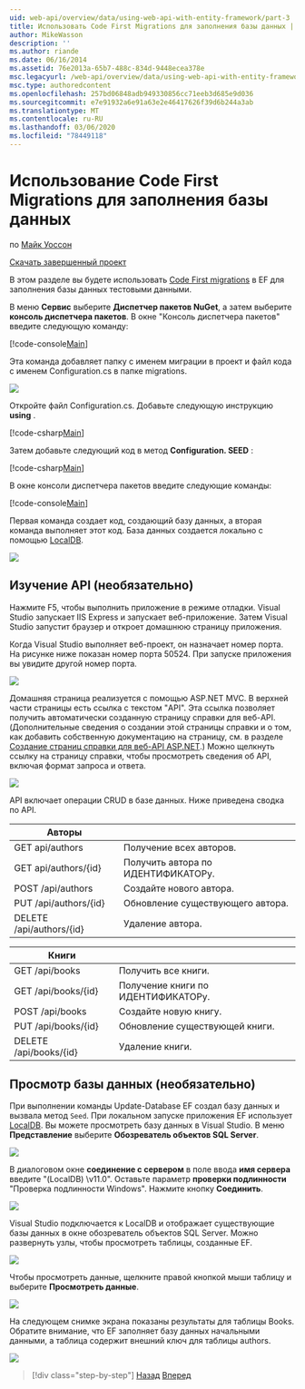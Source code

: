 ```yaml
---
uid: web-api/overview/data/using-web-api-with-entity-framework/part-3
title: Использовать Code First Migrations для заполнения базы данных | Документация Майкрософт
author: MikeWasson
description: ''
ms.author: riande
ms.date: 06/16/2014
ms.assetid: 76e2013a-65b7-488c-834d-9448ecea378e
msc.legacyurl: /web-api/overview/data/using-web-api-with-entity-framework/part-3
msc.type: authoredcontent
ms.openlocfilehash: 257bd06848adb949330856cc71eeb3d685e9d036
ms.sourcegitcommit: e7e91932a6e91a63e2e46417626f39d6b244a3ab
ms.translationtype: MT
ms.contentlocale: ru-RU
ms.lasthandoff: 03/06/2020
ms.locfileid: "78449118"
---
```

# <a name="use-code-first-migrations-to-seed-the-database"></a>Использование Code First Migrations для заполнения базы данных

по [Майк Уоссон](https://github.com/MikeWasson)

[Скачать завершенный проект](https://github.com/MikeWasson/BookService)

В этом разделе вы будете использовать [Code First migrations](https://msdn.microsoft.com/data/jj591621) в EF для заполнения базы данных тестовыми данными.

В меню **Сервис** выберите **Диспетчер пакетов NuGet**, а затем выберите **консоль диспетчера пакетов**. В окне "Консоль диспетчера пакетов" введите следующую команду:

[!code-console[Main](part-3/samples/sample1.cmd)]

Эта команда добавляет папку с именем миграции в проект и файл кода с именем Configuration.cs в папке migrations.

![](part-3/_static/image1.png)

Откройте файл Configuration.cs. Добавьте следующую инструкцию **using** .

[!code-csharp[Main](part-3/samples/sample2.cs)]

Затем добавьте следующий код в метод **Configuration. SEED** :

[!code-csharp[Main](part-3/samples/sample3.cs)]

В окне консоли диспетчера пакетов введите следующие команды:

[!code-console[Main](part-3/samples/sample4.cmd)]

Первая команда создает код, создающий базу данных, а вторая команда выполняет этот код. База данных создается локально с помощью [LocalDB](https://msdn.microsoft.com/library/hh510202.aspx).

![](part-3/_static/image2.png)

## <a name="explore-the-api-optional"></a>Изучение API (необязательно)

Нажмите F5, чтобы выполнить приложение в режиме отладки. Visual Studio запускает IIS Express и запускает веб-приложение. Затем Visual Studio запустит браузер и откроет домашнюю страницу приложения.

Когда Visual Studio выполняет веб-проект, он назначает номер порта. На рисунке ниже показан номер порта 50524. При запуске приложения вы увидите другой номер порта.

![](part-3/_static/image3.png)

Домашняя страница реализуется с помощью ASP.NET MVC. В верхней части страницы есть ссылка с текстом "API". Эта ссылка позволяет получить автоматически созданную страницу справки для веб-API. (Дополнительные сведения о создании этой страницы справки и о том, как добавить собственную документацию на страницу, см. в разделе [Создание страниц справки для веб-API ASP.NET](../../getting-started-with-aspnet-web-api/creating-api-help-pages.md).) Можно щелкнуть ссылку на страницу справки, чтобы просмотреть сведения об API, включая формат запроса и ответа.

![](part-3/_static/image4.png)

API включает операции CRUD в базе данных. Ниже приведена сводка по API.

| Авторы |  |
| --- | -- |
| GET api/authors | Получение всех авторов. |
| GET api/authors/{id} | Получить автора по ИДЕНТИФИКАТОРу. |
| POST /api/authors | Создайте нового автора. |
| PUT /api/authors/{id} | Обновление существующего автора. |
| DELETE /api/authors/{id} | Удаление автора. |

| Книги |  |
| --- | -- |
| GET /api/books | Получить все книги. |
| GET /api/books/{id} | Получение книги по ИДЕНТИФИКАТОРу. |
| POST /api/books | Создайте новую книгу. |
| PUT /api/books/{id} | Обновление существующей книги. |
| DELETE /api/books/{id} | Удаление книги. |

## <a name="view-the-database-optional"></a>Просмотр базы данных (необязательно)

При выполнении команды Update-Database EF создал базу данных и вызвала метод `Seed`. При локальном запуске приложения EF использует [LocalDB](https://blogs.msdn.com/b/sqlexpress/archive/2011/07/12/introducing-localdb-a-better-sql-express.aspx). Вы можете просмотреть базу данных в Visual Studio. В меню **Представление** выберите **Обозреватель объектов SQL Server**.

![](part-3/_static/image5.png)

В диалоговом окне **соединение с сервером** в поле ввода **имя сервера** введите "(LocalDB) \v11.0". Оставьте параметр **проверки подлинности** "Проверка подлинности Windows". Нажмите кнопку **Соединить**.

![](part-3/_static/image6.png)

Visual Studio подключается к LocalDB и отображает существующие базы данных в окне обозреватель объектов SQL Server. Можно развернуть узлы, чтобы просмотреть таблицы, созданные EF.

![](part-3/_static/image7.png)

Чтобы просмотреть данные, щелкните правой кнопкой мыши таблицу и выберите **Просмотреть данные**.

![](part-3/_static/image8.png)

На следующем снимке экрана показаны результаты для таблицы Books. Обратите внимание, что EF заполняет базу данных начальными данными, а таблица содержит внешний ключ для таблицы authors.

![](part-3/_static/image9.png)

> [!div class="step-by-step"]
> [Назад](part-2.md)
> [Вперед](part-4.md)
